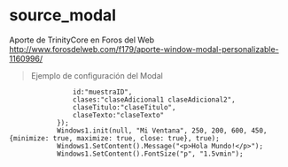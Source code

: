 # source_modal
Aporte de TrinityCore en Foros del Web
http://www.forosdelweb.com/f179/aporte-window-modal-personalizable-1160996/

> Ejemplo de configuración del Modal

```Windows1 = new WindowsInterface({
                id:"muestraID",
                clases:"claseAdicional1 claseAdicional2",
                claseTitulo:"claseTitulo",
                claseTexto:"claseTexto"
            });
            Windows1.init(null, "Mi Ventana", 250, 200, 600, 450, {minimize: true, maximize: true, close: true}, true);
            Windows1.SetContent().Message("<p>Hola Mundo!</p>");
            Windows1.SetContent().FontSize("p", "1.5vmin");
```

